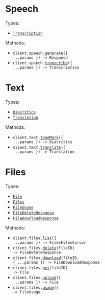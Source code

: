 # Speech

Types:

- <code><a href="./src/resources/speech.ts">Transcription</a></code>

Methods:

- <code title="post /v1/speech">client.speech.<a href="./src/resources/speech.ts">generate</a>({ ...params }) -> Response</code>
- <code title="post /v1/transcriptions">client.speech.<a href="./src/resources/speech.ts">transcribe</a>({ ...params }) -> Transcription</code>

# Text

Types:

- <code><a href="./src/resources/text.ts">Diacritics</a></code>
- <code><a href="./src/resources/text.ts">Translation</a></code>

Methods:

- <code title="post /v1/diacritics">client.text.<a href="./src/resources/text.ts">toneMark</a>({ ...params }) -> Diacritics</code>
- <code title="post /v1/translate">client.text.<a href="./src/resources/text.ts">translate</a>({ ...params }) -> Translation</code>

# Files

Types:

- <code><a href="./src/resources/files.ts">File</a></code>
- <code><a href="./src/resources/files.ts">Files</a></code>
- <code><a href="./src/resources/files.ts">FileUsage</a></code>
- <code><a href="./src/resources/files.ts">FileDeleteResponse</a></code>
- <code><a href="./src/resources/files.ts">FileDownloadResponse</a></code>

Methods:

- <code title="get /v1/files">client.files.<a href="./src/resources/files.ts">list</a>({ ...params }) -> FilesFilesCursor</code>
- <code title="delete /v1/files/{file_id}">client.files.<a href="./src/resources/files.ts">delete</a>(fileID) -> FileDeleteResponse</code>
- <code title="get /v1/files/{file_id}/url">client.files.<a href="./src/resources/files.ts">download</a>(fileID, { ...params }) -> FileDownloadResponse</code>
- <code title="get /v1/files/{file_id}">client.files.<a href="./src/resources/files.ts">get</a>(fileID) -> File</code>
- <code title="post /v1/files">client.files.<a href="./src/resources/files.ts">upload</a>({ ...params }) -> File</code>
- <code title="get /v1/files:usage">client.files.<a href="./src/resources/files.ts">usage</a>() -> FileUsage</code>
